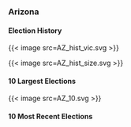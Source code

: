 ### Arizona

#### Election History
{{< image src=AZ_hist_vic.svg >}}

{{< image src=AZ_hist_size.svg >}}

#### 10 Largest Elections
{{< image src=AZ_10.svg >}}

#### 10 Most Recent Elections

